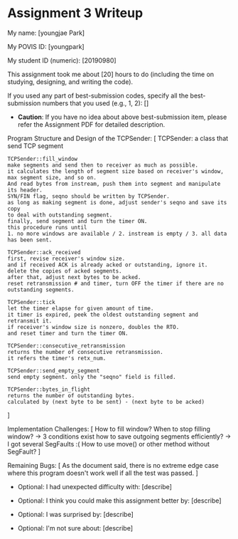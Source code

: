 Assignment 3 Writeup
=============

My name: [youngjae Park]

My POVIS ID: [youngpark]

My student ID (numeric): [20190980]

This assignment took me about [20] hours to do (including the time on studying, designing, and writing the code).

If you used any part of best-submission codes, specify all the best-submission numbers that you used (e.g., 1, 2): []

- **Caution**: If you have no idea about above best-submission item, please refer the Assignment PDF for detailed description.

Program Structure and Design of the TCPSender:
[
    TCPSender: a class that send TCP segment

    TCPSender::fill_window
    make segments and send then to receiver as much as possible.
    it calculates the length of segment size based on receiver's window, max segment size, and so on.
    And read bytes from instream, push them into segment and manipulate its header.
    SYN/FIN flag, seqno should be written by TCPSender.
    as long as making segment is done, adjust sender's seqno and save its copy
    to deal with outstanding segment.
    finally, send segment and turn the timer ON.
    this procedure runs until 
    1. no more windows are available / 2. instream is empty / 3. all data has been sent.

    TCPSender::ack_received
    first, revise receiver's window size.
    and if received ACK is already acked or outstanding, ignore it.
    delete the copies of acked segments.
    after that, adjust next bytes to be acked.
    reset retransmission # and timer, turn OFF the timer if there are no outstanding segments.

    TCPSender::tick
    let the timer elapse for given amount of time.
    it timer is expired, peek the oldest outstanding segment and retransmit it.
    if receiver's window size is nonzero, doubles the RTO.
    and reset timer and turn the timer ON.

    TCPSender::consecutive_retransmission
    returns the number of consecutive retransmission.
    it refers the timer's retx_num.

    TCPSender::send_empty_segment
    send empty segment. only the "seqno" field is filled.

    TCPSender::bytes_in_flight
    returns the number of outstanding bytes.
    calculated by (next byte to be sent) - (next byte to be acked)
]

Implementation Challenges:
[
    How to fill window? 
    When to stop filling window? -> 3 conditions exist
    how to save outgoing segments efficiently? -> I got several SegFaults :(
    How to use move() or other method without SegFault?
]

Remaining Bugs:
[
    As the document said, there is no extreme edge case where this program doesn't work well
    if all the test was passed.
]

- Optional: I had unexpected difficulty with: [describe]

- Optional: I think you could make this assignment better by: [describe]

- Optional: I was surprised by: [describe]

- Optional: I'm not sure about: [describe]
